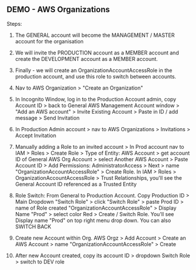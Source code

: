 ## DEMO - AWS Organizations

Steps:
1. The GENERAL account will become the MANAGEMENT / MASTER account for the organisation
2. We will invite the PRODUCTION account as a MEMBER account and create the DEVELOPMENT account as a MEMBER account.
3. Finally - we will create an OrganizationAccountAccessRole in the production account, and use this role to switch between accounts.

1. Nav to AWS Organization > "Create an Organization"
2. In Incognito Window, log in to the Production Account admin, copy Account ID > back to General AWS Management Account window > "Add an AWS account" > Invite Existing Account > Paste in ID / add message > Send Invitation
3. In Production Admin account > nav to AWS Organizations > Invitations > Accept Invitation
4. Manually adding a Role to an invited account > In Prod account nav to IAM > Roles > Create Role > Type of Entity: AWS Account > get account ID of General AWS Org Account > select Another AWS Account > Paste Account ID > Add Permissions: AdministratorAccess > Next > name "OrganizationAccountAccessRole" > Create Role. In IAM > Roles >  OrganizationAccountAccessRole > Trust Relationships, you'll see the General Account ID referenced as a Trusted Entity
5. Role Switch: From General to Production Account. Copy Production ID > Main Dropdown "Switch Role" > click "Switch Role" > paste Prod ID > name of Role created "OrganizationAccountAccessRole" > Display Name "Prod" > select color Red > Create / Switch Role. You'll see Display name "Prod" on top right menu drop down. You can also SWITCH BACK

6. Create new Account within Org. AWS Orgz > Add Account > Create an AWS Account > name "OrganizationAccountAccessRole" > Create 
7. After new Account created, copy its account ID > dropdown Switch Role > switch to DEV role

